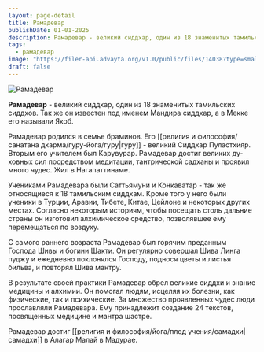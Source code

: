 ```yaml
---
layout: page-detail
title: Рамадевар
publishDate: 01-01-2025
description: Рамадевар - великий сиддхар, один из 18 знаме­нитых тамильских сиддхов. Так же он известен под именем Мандира сиддхар, а в Мекке его на­зывали Якоб.
tags:
  - рамадевар
image: "https://filer-api.advayta.org/v1.0/public/files/14038?type=small"
draft: false
---
```


![Рамадевар](https://filer-api.advayta.org/v1.0/public/files/14038?type=medium "Рамадевар") 

 **Рамадевар** - великий сиддхар, один из 18 знаме­нитых тамильских сиддхов. Так же он известен под именем Мандира сиддхар, а в Мекке его на­зывали Якоб.

 Рамадевар родился в семье браминов. Его [[религия и философия/санатана дхарма/гуру-йога/гуру|гуру]] - великий Сиддхар Пуластхияр. Вторым его учите­лем был Карувурар. Рамадевар достиг великих ду­ховных сил посредством медитации, тантрической садханы и проявил много чудес. Жил в Нагапатти­наме.

 Учениками Рамадевара были Саттьямуни и Кон­каватар - так же относящиеся к 18 тамильским сид­дхам. Кроме того у него были ученики в Турции, Аравии, Тибете, Китае, Цейлоне и некоторых других местах. Согласно некоторым историям, чтобы посе­щать столь дальние страны он изготовил алхими­ческое средство, позволявшее ему перемещаться по воздуху.

 С самого раннего возраста Рамадевар был горя­чим преданным Господа Шивы и богини Шакти. Он регулярно совершал Шива Линга пуджу и ежедневно поклонялся Господу, поднося цветы и листья бильва, и повторял Шива мантру.

 В результате своей практики Рамадевар обрел ве­ликие сиддхи и знание медицины и алхимии. Он по­могал людям, исцеляя их болезни, как физические, так и психические. За множество проявленных чу­дес люди прославляли Рамадевара. Ему принадле­жит создание 24 текстов, посвященных медицине и мантра шастре.

 Рамадевар достиг [[религия и философия/йога/плод учения/самадхи|самадхи]] в Алагар Малай в Ма­дурае.
  
  
